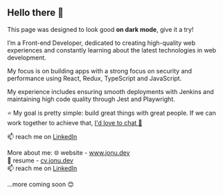 <h2>Hello there 👋</h2>

This page was designed to look good **on dark mode**, give it a try!

I’m a Front-end Developer, dedicated to creating high-quality web experiences and constantly learning about the latest technologies in web development.

My focus is on building apps with a strong focus on security and performance using React, Redux, TypeScript and JavaScript.

My experience includes ensuring smooth deployments with Jenkins and maintaining high code quality through Jest and Playwright.

⭐ My goal is pretty simple: build great things with great people. If we can work together to achieve that, <a href="mailto:ilie.ionut29@yahoo.com">I'd love to chat 👋 </a>

📫 reach me on <a href="https://www.linkedin.com/in/ilieionut/" target="_blank">LinkedIn</a>

More about me:
🌐 website - <a href="https://www.jonu.dev" target="_blank">www.jonu.dev</a>
</br>
📄 resume - <a href="https://cv,jonu.dev" target="_blank">cv.jonu.dev</a>
</br>
📫 reach me on <a href="https://www.linkedin.com/in/ilieionut/" target="_blank">LinkedIn</a>


...more coming soon 😊
